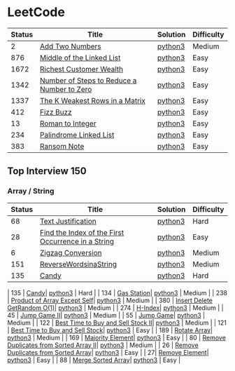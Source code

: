 # LeetCode

| Status | Title | Solution | Difficulty |
| --- | --- |--- |--- |
| 2 | [Add Two Numbers](https://leetcode.com/problems/add-two-numbers/)| [python3](https://github.com/priyanka-kumari-01/LeetCode/blob/main/addTwoNumbers.py) | Medium |
| 876 | [Middle of the Linked List](https://leetcode.com/problems/middle-of-the-linked-list/)| [python3](https://github.com/priyanka-kumari-01/LeetCode/blob/main/MiddleoftheLinkedList.py) | Easy |
| 1672 | [Richest Customer Wealth](https://leetcode.com/problems/richest-customer-wealth/)| [python3](https://github.com/priyanka-kumari-01/LeetCode/blob/main/RichestCustomerWealth.py) | Easy |
| 1342 | [Number of Steps to Reduce a Number to Zero](https://leetcode.com/problems/number-of-steps-to-reduce-a-number-to-zero/)| [python3](https://github.com/priyanka-kumari-01/LeetCode/blob/main/NumberofStepstoReduceaNumbertoZero.py) | Easy |
| 1337 | [The K Weakest Rows in a Matrix](https://leetcode.com/problems/the-k-weakest-rows-in-a-matrix/)| [python3](https://github.com/priyanka-kumari-01/LeetCode/blob/main/TheKWeakestRowsinaMatrix.py) | Easy |
| 412 | [Fizz Buzz](https://leetcode.com/problems/fizz-buzz/)| [python3](https://github.com/priyanka-kumari-01/LeetCode/blob/main/fizzBuzz.py) | Easy |
| 13 | [Roman to Integer](https://leetcode.com/problems/roman-to-integer/)| [python3](https://github.com/priyanka-kumari-01/LeetCode/blob/main/RomantoInteger.py) | Easy |
| 234 | [Palindrome Linked List](https://leetcode.com/problems/palindrome-linked-list/)| [python3](https://github.com/priyanka-kumari-01/LeetCode/blob/main/PalindromeLinkedList.py) | Easy |
| 383 | [Ransom Note](https://leetcode.com/problems/ransom-note/)| [python3](https://github.com/priyanka-kumari-01/LeetCode/blob/main/RansomNote.py) | Easy |


## Top Interview 150
### Array / String
| Status | Title | Solution | Difficulty |
| --- | --- |--- |--- | 
| 68 | [Text Justification](https://leetcode.com/problems/text-justification/?envType=study-plan-v2&envId=top-interview-150)| [python3](https://github.com/priyanka-kumari-01/LeetCode/blob/main/TextJustification.py) | Hard |
| 28 | [Find the Index of the First Occurrence in a String](https://leetcode.com/problems/find-the-index-of-the-first-occurrence-in-a-string/?envType=study-plan-v2&envId=top-interview-150)| [python3](https://github.com/priyanka-kumari-01/LeetCode/blob/main/FindtheIndexoftheFirstOccurrenceinaString.py) | Easy |
| 6 | [Zigzag Conversion](https://leetcode.com/problems/zigzag-conversion/?envType=study-plan-v2&envId=top-interview-150)| [python3](https://github.com/priyanka-kumari-01/LeetCode/blob/main/ZigzagConversion.py) | Medium |
| 151 | [ReverseWordsinaString](https://leetcode.com/problems/reverse-words-in-a-string/?envType=study-plan-v2&envId=top-interview-150)| [python3](https://github.com/priyanka-kumari-01/LeetCode/blob/main/ReverseWordsinaString.py) | Medium |
| 135 | [Candy](https://leetcode.com/problems/candy/?envType=study-plan-v2&envId=top-interview-150)| [python3](https://github.com/priyanka-kumari-01/LeetCode/blob/main/Candy.py) | Hard |

| 135 | [Candy](https://leetcode.com/problems/candy/?envType=study-plan-v2&envId=top-interview-150)| [python3](https://github.com/priyanka-kumari-01/LeetCode/blob/main/Candy.py) | Hard |
| 134 | [Gas Station](https://leetcode.com/problems/gas-station/?envType=study-plan-v2&envId=top-interview-150)| [python3](https://github.com/priyanka-kumari-01/LeetCode/blob/main/GasStation.py) | Medium |
| 238 | [Product of Array Except Self](https://leetcode.com/problems/product-of-array-except-self/?envType=study-plan-v2&envId=top-interview-150)| [python3](https://github.com/priyanka-kumari-01/LeetCode/blob/main/ProductofArrayExceptSelf.py) | Medium |
| 380 | [Insert Delete GetRandom O(1)](https://leetcode.com/problems/insert-delete-getrandom-o1/?envType=study-plan-v2&envId=top-interview-150)| [python3](https://github.com/priyanka-kumari-01/LeetCode/blob/main/InsertDeleteGetRandomO(1).py) | Medium |
| 274 | [H-Index](https://leetcode.com/problems/h-index/?envType=study-plan-v2&envId=top-interview-150)| [python3](https://github.com/priyanka-kumari-01/LeetCode/blob/main/HIndex.py) | Medium |
| 45 | [Jump Game II](https://leetcode.com/problems/jump-game-ii/?envType=study-plan-v2&envId=top-interview-150)| [python3](https://github.com/priyanka-kumari-01/LeetCode/blob/main/JumpGameII.py) | Medium |
| 55 | [Jump Game](https://leetcode.com/problems/jump-game/?envType=study-plan-v2&envId=top-interview-150)| [python3](https://github.com/priyanka-kumari-01/LeetCode/blob/main/JumpGame.py) | Medium |
| 122 | [Best Time to Buy and Sell Stock II](https://leetcode.com/problems/best-time-to-buy-and-sell-stock-ii/?envType=study-plan-v2&envId=top-interview-150)| [python3](https://github.com/priyanka-kumari-01/LeetCode/blob/main/BestTimetoBuyandSellStockII.py) | Medium |
| 121 | [Best Time to Buy and Sell Stock](https://leetcode.com/problems/best-time-to-buy-and-sell-stock/description/?envType=study-plan-v2&envId=top-interview-150)| [python3](https://github.com/priyanka-kumari-01/LeetCode/blob/main/BestTimetoBuyandSellStock.py) | Easy |
| 189 | [Rotate Array](https://leetcode.com/problems/rotate-array/?envType=study-plan-v2&envId=top-interview-150)| [python3](https://github.com/priyanka-kumari-01/LeetCode/blob/main/RotateArray.py) | Medium |
| 169 | [Majority Element](https://leetcode.com/problems/majority-element/?envType=study-plan-v2&envId=top-interview-150)| [python3](https://github.com/priyanka-kumari-01/LeetCode/blob/main/MajorityElement.py) | Easy |
| 80 | [Remove Duplicates from Sorted Array II](https://leetcode.com/problems/remove-duplicates-from-sorted-array-ii/?envType=study-plan-v2&envId=top-interview-)| [python3](https://github.com/priyanka-kumari-01/LeetCode/blob/main/RemoveDuplicatesfromSortedArrayII.py) | Medium |
| 26 | [Remove Duplicates from Sorted Array](https://leetcode.com/problems/remove-duplicates-from-sorted-array/?envType=study-plan-v2&envId=top-interview-150)| [python3](https://github.com/priyanka-kumari-01/LeetCode/blob/main/RemoveDuplicatesfromSortedArray.py) | Easy |
| 27| [Remove Element](https://leetcode.com/problems/remove-element/?envType=study-plan-v2&envId=top-interview-150)| [python3](https://github.com/priyanka-kumari-01/LeetCode/blob/main/RemoveElement.py) | Easy |
| 88 | [Merge Sorted Array](https://leetcode.com/problems/merge-sorted-array/?envType=study-plan-v2&envId=top-interview-150)| [python3](https://github.com/priyanka-kumari-01/LeetCode/blob/main/MergeSortedArray.py) | Easy |

